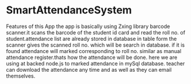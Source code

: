 # SmartAttendanceSystem

Features of this App
the app is basically using Zxing library barcode scanner.it scans the barcode of the student id card and read the roll no. of student.attendance list are already stored in database in table form the scanner gives the scanned roll no. which will be search in database. if it is found attendance will marked corresponding to roll no. similar as manual attendance register.thats how the attendance will be done.
here we are using at backed node.js to marked attendance in mySql database.
teacher can download the attendance any time and as well as they can email themselves.
